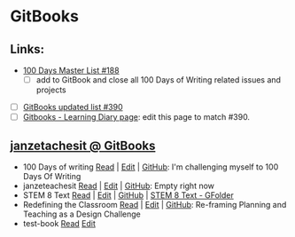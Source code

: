 # GitBooks

## Links:

- [100 Days Master List #188 ](https://github.com/janzeteachesit/Learning-Diary/issues/188)
  - [ ] add to GitBook and close all 100 Days of Writing related issues and projects
- [ ] [GitBooks updated list #390](https://github.com/janzeteachesit/Learning-Diary/issues/390)
- [ ] [Gitbooks - Learning Diary page](https://github.com/janzeteachesit/Learning-Diary/blob/master/docs/janzeteachesit-gitbooks.md): edit this page to match #390.

## [janzetachesit @ GitBooks](https://www.gitbook.com/@janzeteachesit)
- 100 Days of writing [Read](https://janzeteachesit.gitbooks.io/100-days-of-writing/content/) | [Edit](https://www.gitbook.com/book/janzeteachesit/100-days-of-writing/edit#/edit/master/README.md) | [GitHub](https://github.com/janzeteachesit/100-days-of-writing): I'm challenging myself to 100 Days Of Writing
- janzeteachesit [Read](https://janzeteachesit.gitbooks.io/janzeteachesit/content/) | [Edit](https://www.gitbook.com/book/janzeteachesit/janzeteachesit/edit#/edit/master/README.md) | [GitHub](https://github.com/janzeteachesit/janzeteachesit.github.io): Empty right now
- STEM 8 Text [Read](https://janzeteachesit.gitbooks.io/stem-8-text/content/) | [Edit](https://www.gitbook.com/book/janzeteachesit/stem-8-text/edit#/edit/README.md) | [GitHub](https://github.com/janzeteachesit/stem8-text)  |  [STEM 8 Text - GFolder](https://drive.google.com/drive/u/0/folders/0BysMfTbvAUUVT0pzNFRUTV9kcTg) 
- Redefining the Classroom [Read](https://janzeteachesit.gitbooks.io/redefining-the-classroom/content/) | [Edit](https://www.gitbook.com/book/janzeteachesit/redefining-the-classroom/edit#/edit/master/README.md) | [GitHub](https://github.com/janzeteachesit/redefining-the-classroom): Re-framing Planning and Teaching as a Design Challenge
- test-book [Read](https://janzeteachesit.gitbooks.io/test-book/content/) [Edit](https://www.gitbook.com/book/janzeteachesit/test-book/edit#/edit/master/README.md)

